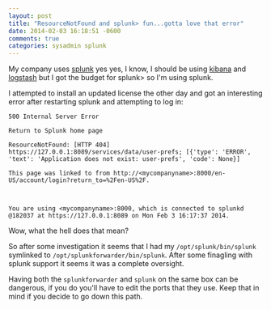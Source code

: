 ```yaml
---
layout: post
title: "ResourceNotFound and splunk> fun...gotta love that error"
date: 2014-02-03 16:18:51 -0600
comments: true
categories: sysadmin splunk 
---
```


My company uses [splunk](http://splunk.com) yes yes, I know, I should be using [kibana](https://github.com/rashidkpc/Kibana) and [logstash](http://logstash.net/) but I got the budget for splunk> so I'm using splunk.

I attempted to install an updated license the other day and got an interesting error after restarting splunk and attempting to log in:
```
500 Internal Server Error

Return to Splunk home page

ResourceNotFound: [HTTP 404] https://127.0.0.1:8089/services/data/user-prefs; [{'type': 'ERROR', 'text': 'Application does not exist: user-prefs', 'code': None}]

This page was linked to from http://<mycompanyname>:8000/en-US/account/login?return_to=%2Fen-US%2F.



You are using <mycompanyname>:8000, which is connected to splunkd @182037 at https://127.0.0.1:8089 on Mon Feb 3 16:17:37 2014.
```

Wow, what the hell does that mean?

So after some investigation it seems that I had my `/opt/splunk/bin/splunk` symlinked to `/opt/splunkforwarder/bin/splunk`. After some finagling with splunk support it seems it was a complete
oversight.

Having both the `splunkforwarder` and `splunk` on the same box can be dangerous, if you do you'll have to edit the ports that they use. Keep that in mind if you decide to go down this path.
